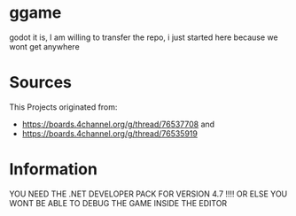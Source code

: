 # ggame
godot it is, I am willing to transfer the repo, i just started here because we wont get anywhere 

# Sources
This Projects originated from: 
* https://boards.4channel.org/g/thread/76537708
and 
* https://boards.4channel.org/g/thread/76535919

# Information
YOU NEED THE .NET DEVELOPER PACK FOR VERSION 4.7 !!!! OR ELSE YOU WONT BE ABLE TO DEBUG THE GAME INSIDE THE EDITOR
